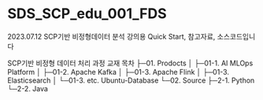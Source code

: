 # SDS_SCP_edu_001_FDS

2023.07.12
SCP기반 비정형데이터 분석 강의용 Quick Start, 참고자료, 소스코드입니다

SCP기반 비정형 데이터 처리 과정 교재 목차
├─01. Prodocts
│  ├─01-1. AI MLOps Platform
│  ├─01-2. Apache Kafka
│  ├─01-3. Apache Flink
│  ├─01-3. Elasticsearch
│  └─01-3. etc. Ubuntu-Database
└─02. Source
    ├─2-1. Python
    └─2-2. Java
